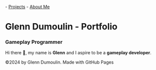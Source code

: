 <link href="./style.css" rel="stylesheet"/>
<script type="module" src="https://md-block.verou.me/md-block.js"></script>

<div class="nav-bar">
  <md-block>
    - <a href="./">Projects</a>
    - <a href="#" class="active">About Me</a>
  </md-block>
</div>

# Glenn Dumoulin - Portfolio

### Gameplay Programmer

Hi there 👋, my name is **Glenn** and I aspire to be a **gameplay developer**.

<footer>
  <md-block>
    ©2024 by Glenn Dumoulin. Made with GitHub Pages
  </md-block>
</footer>
